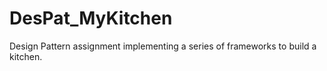 # DesPat_MyKitchen
Design Pattern assignment implementing a series of frameworks to build a kitchen.

